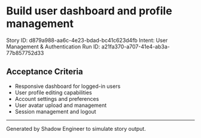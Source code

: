 # Build user dashboard and profile management

Story ID: d879a988-aa6c-4e23-bdad-bc41c623d4fb
Intent: User Management & Authentication
Run ID: a21fa370-a707-41e4-ab3a-77b857752d33

## Acceptance Criteria
- Responsive dashboard for logged-in users
- User profile editing capabilities
- Account settings and preferences
- User avatar upload and management
- Session management and logout

---
Generated by Shadow Engineer to simulate story output.

